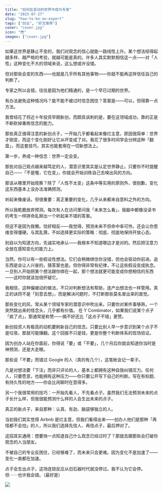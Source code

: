 ```yaml
---
title: "如何在变动的世界中成为专家"
date: "2025-07-27"
slug: "how-to-be-an-expert"
tags: ["创业", "好文推荐"]
cover: "cover.jpg"
icon: "😎"
images: ["cover.jpg"]
---
```

如果这世界是静止不变的，我们对观念的信心就能一路线性上升。某个想法经得起越多样、越严格的考验，就越可能是真的。许多人其实默默相信这一点——对「人性」这种变化不大的领域来说，这么想或许没错。



但对那些会变的东西——也就是几乎所有其他事物——你就不能再这样信任自己的判断了。



专家之所以会错，往往是因为他们精通的，是一个早已过期的世界。



有办法避免这种情况吗？能不能不被过时信念困住？答案是——可以，但得靠一点方法。



我曾经花了将近十年投资早期新创，而颇具讽刺的是，要在这领域成功，靠的正是不断砍掉重练信念的能力。



那些真正值得注意的新创点子，一开始几乎都看起来像烂主意，原因很简单：世界才刚变，而这个变化刚好让它从坏变成了对。我花了很多时间学会分辨这种「翻盘」，而这套技巧，其实也能套用在一切新想法上。



第一步，养成一种信念：世界一定会变。



那些对自己观点越来越笃定的人，潜意识里其实是认定世界静止。只要你不时提醒自己——「不是喔，它在变」，你就会开始训练自己去嗅出风的方向。



那该从哪里开始观察？除了「人性不太变」这条中等实用的原则外，很抱歉，变化这东西基本上没办法准确预测。



听起来像废话，但很重要：真正重要的变化，几乎从来都来自意料之外的方向。



所以我乾脆放弃预测。每次有人在访问里问我「未来怎么看」，我脑中都像没读书的考生一样拼命乱掰出一个听起来不错的答案。



但这不是因为我懒。恰好相反——我觉得，预测未来不但命中率可怜，还会让你思维变得僵硬。与其乱猜，不如选择更实际的策略：彻底、彻底地保持开放心态。



别自以为知道方向，先诚实地承认——我根本不知道哪边才是对的。然后把注意力全放在感知变化的能力上。



当然，你可以有一些假设性想法。它们会稍微绑住你没错，但也会驱动你前进。追东西是会让人兴奋的，猜答案也是。但你得非常有纪律，不让这些假设变成执念。
一旦别人开始把某个想法跟你绑在一起，那个想法就更可能变成你想相信的东西——这时你就该加倍怀疑它。



我相信，这种偏被动的做法，不只对判断想法有帮助，连产出想法也一样管用。真正的诀窍不是「刻意去想」，而是解决问题时，不打断那些莫名冒出来的直觉。



那些变化的风，常从某个领域专家的潜意识中吹出来。只要你对某件事够熟，一个突然跳出来的怪念头，几乎都有价值。
在 Y Combinator，如果我们说某个点子「疯了点」，那通常是称赞——搞不好还比「这点子不错」更赞。



新创投资人有极高的动机要刷新自己的信念。只要比别人早一步意识到某个点子不是垃圾，那就可能赚翻。这个回报不只是钱，更是你整个判断体系的现场验证。



因为创办人站在你面前，你得说「要」或「不要」，几个月后你就会知道你当时是神预测，还是大走眼。



那些说「不要」而错过 Google 的人（真的有几个），这笔帐会记一辈子。



凡是对想法要「下注」而非只评论的人，基本上都拥有这种自我纠错压力。任何人，只要愿意，也能拥有这种压力——你只要公开写下自己的判断。写在有标题、有持久性的地方——你会比闲聊时在意得多。



另一个我很常用的技巧：一开始先看人，不先看点子。虽然我们无法预测未来的点子长什么样，但我很能预测什么样的人会生出未来的点子。



真正的新点子，来自那种：认真、有劲、脑袋够独立的人。



当初我们其实觉得 Airbnb 是烂主意，但我们看得出来——创办人他们是那种「再怪都不会怕」的人，所以我们选择先信人、再信点子，最后押对了。



这招其实通用：想要快一点知道自己什么观念已经过时了？那就去跟那些会打破你观念的人当朋友。



不被自己的专业反困住，已经够难了，而未来只会更难。因为变化不是加速了——变化一直都在加速。



点子会生出点子，这场连锁反应从旧石器时代就没停过。我不认为它会停。
但⋯⋯也许我会错。（最好是）




![](https://prod-files-secure.s3.us-west-2.amazonaws.com/112d0858-5090-4d34-a606-b75eb8d65fd2/46476355-9cf3-4e99-9b7a-3531bc426380/1000202064.png?X-Amz-Algorithm=AWS4-HMAC-SHA256&X-Amz-Content-Sha256=UNSIGNED-PAYLOAD&X-Amz-Credential=ASIAZI2LB466XB3QUKPL%2F20251023%2Fus-west-2%2Fs3%2Faws4_request&X-Amz-Date=20251023T041611Z&X-Amz-Expires=3600&X-Amz-Security-Token=IQoJb3JpZ2luX2VjEIT%2F%2F%2F%2F%2F%2F%2F%2F%2F%2FwEaCXVzLXdlc3QtMiJIMEYCIQD1r873oRRRW4B23l8TI5Z9AGFC0azgIcW9NCWV%2Fzs2AAIhAKxYjy5HcRtzFBIMWgm7U%2FOQoAbQhRpCJtFSKYJaCBsAKv8DCD0QABoMNjM3NDIzMTgzODA1Igwe0kSLwLMDOKH4cNkq3APWJh5XPiB7%2BTg5orYvBJPvCbR2QbptU5%2FOqfG4MN%2B0iyBtY%2BZsTadFrdqhSKPtMuy7MG53DPiD083dOkZS35MGZ0fEbiSRo5is4BPPnXl5JIu0LvyAlHlutDWv0pROdLJbPnaOYjjwixDC8jyMu0p6LS7IFnSu990O04OETMzIp%2FASs4MOBkdHL1bXd3t5ec%2FGEmld5E2zHEkYA6nBlEnnh1AEpWxtn5JNyqAiJMXooHU9IFboENpx0zEHi%2FdOWUa0P4wAdWpYHk5Vcw7NxPZaTQ2IDO697ofHpi0YAA20mJs3w8E%2BAtsk9ea%2FcW5158IvwZHjiSuxaqGtMSht18v72dm9%2BcG3gJhTOIVKPl%2BBPqsbsRhM%2BY91xvKyuYj65jdS9CuqUMpwm%2B82%2Fr1eWGuUlDXfyomMp1Ns9%2FYfQNHCA8cqecsDvC2S5D%2B2vdSXPtbHbDqKo0aKJyMSWFG1S6KzcrFbuDTQy%2BsbzZOhYPjRxRMBeQG9Dm9j9HjoRzX8gz3YgwyqeyqJdVIQSnBjvOTPnvg7CK2o%2Fu0ElcycgHasFsSaXcMoStU8tNerzwjkCWZb52ba7WMIx7dfUNC%2FGVmnYZ5Jr1RGKXnJsymwHaLmZmrKfeJI0HiwJ7rd2zCuwObHBjqkASeOe4GkVJ9KvSf0lDsqBnBZbmM5JvKaBSSU4cGKjvhPXKFwnZW4xnq7ZlanrqZoLztu4xt8EFPsZ40BaCsyMT2rxRVSbVYJOw9ZSh0%2BL9N7vrognvnraczzOqmiXRsDACkiU1jgboW%2BlvWjWtt%2BQQ9dZmbl1hH2BZSCy5l7E90kEtl%2FX0UPZ3NglASHiaVk2hwZijOgNxFA4SWynWg0HFtntntX&X-Amz-Signature=48218bff266903fe71005a0862a7555338d032249edcd8d0efa9def8c528014f&X-Amz-SignedHeaders=host&x-amz-checksum-mode=ENABLED&x-id=GetObject)

